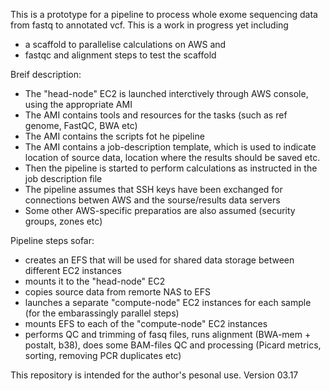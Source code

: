 This is a prototype for a pipeline to process whole exome sequencing data from fastq to annotated vcf. 
This is a work in progress yet including 
- a scaffold to parallelise calculations on AWS and 
- fastqc and alignment steps to test the scaffold 

Breif description:
- The "head-node" EC2 is launched interctively through AWS console, using the appropriate AMI
- The AMI contains tools and resources for the tasks (such as ref genome, FastQC, BWA etc)
- The AMI contains the scripts fot he pipeline
- The AMI contains a job-description template, which is used to indicate location of source data, location where the results should be saved etc.
- Then the pipeline is started to perform calculations as instructed in the job description file
- The pipeline assumes that SSH keys have been exchanged for connections betwen AWS and the sourse/results data servers
- Some other AWS-specific preparatios are also assumed (security groups, zones etc) 

Pipeline steps sofar:
- creates an EFS that will be used for shared data storage between different EC2 instances
- mounts it to the "head-node" EC2 
- copies source data from remorte NAS to EFS
- launches a separate "compute-node" EC2 instances for each sample (for the embarassingly parallel steps)
- mounts EFS to each of the "compute-node" EC2 instances
- performs QC and trimming of fasq files, runs alignment (BWA-mem + postalt, b38), does some BAM-files QC and processing (Picard metrics, sorting, removing PCR duplicates etc)

This repository is intended for the author's pesonal use. 
Version 03.17
